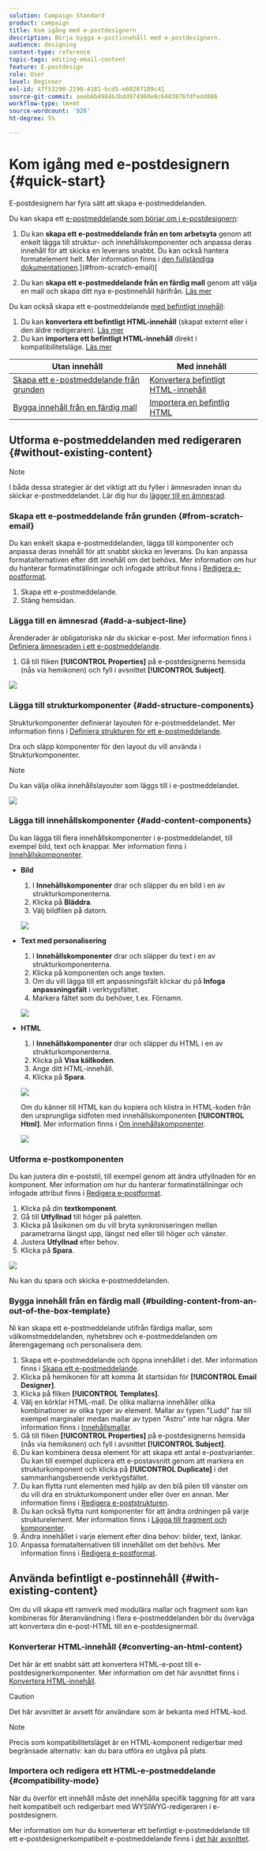 ```yaml
---
solution: Campaign Standard
product: campaign
title: Kom igång med e-postdesignern
description: Börja bygga e-postinnehåll med e-postdesignern.
audience: designing
content-type: reference
topic-tags: editing-email-content
feature: E-postdesign
role: User
level: Beginner
exl-id: 47f53290-2190-4181-bcd5-e60287189c41
source-git-commit: aeeb6b4984b3bdd974960e8c6403876fdfedd886
workflow-type: tm+mt
source-wordcount: '926'
ht-degree: 5%

---
```


# Kom igång med e-postdesignern {#quick-start}

E-postdesignern har fyra sätt att skapa e-postmeddelanden.

Du kan skapa ett [e-postmeddelande som börjar om i e-postdesignern](#without-existing-content):

1. Du kan **skapa ett e-postmeddelande från en tom arbetsyta** genom att enkelt lägga till struktur- och innehållskomponenter och anpassa deras innehåll för att skicka en leverans snabbt. Du kan också hantera formatelement helt. Mer information finns i [den fullständiga dokumentationen](../../designing/using/designing-from-scratch.md#designing-an-email-content-from-scratch).](#from-scratch-email)[

1. Du kan **skapa ett e-postmeddelande från en färdig mall** genom att välja en mall och skapa ditt nya e-postinnehåll härifrån. [Läs mer](#building-content-from-an-out-of-the-box-template)

Du kan också skapa ett e-postmeddelande [med befintligt innehåll](#with-existing-content):

1. Du kan **konvertera ett befintligt HTML-innehåll** (skapat externt eller i den äldre redigeraren). [Läs mer](#converting-an-html-content)
1. Du kan **importera ett befintligt HTML-innehåll** direkt i kompatibilitetsläge. [Läs mer](#compatibility-mode)

| Utan innehåll | Med innehåll |
|---|---|
| [Skapa ett e-postmeddelande från grunden](#from-scratch-email) | [Konvertera befintligt HTML-innehåll](#converting-an-html-content) |
| [Bygga innehåll från en färdig mall](#building-content-from-an-out-of-the-box-template) | [Importera en befintlig HTML](#compatibility-mode) |

## Utforma e-postmeddelanden med redigeraren {#without-existing-content}

>[!NOTE]
>
>I båda dessa strategier är det viktigt att du fyller i ämnesraden innan du skickar e-postmeddelandet. Lär dig hur du [lägger till en ämnesrad](#add-a-subject-line).

### Skapa ett e-postmeddelande från grunden {#from-scratch-email}

Du kan enkelt skapa e-postmeddelanden, lägga till komponenter och anpassa deras innehåll för att snabbt skicka en leverans. Du kan anpassa formatalternativen efter ditt innehåll om det behövs. Mer information om hur du hanterar formatinställningar och infogade attribut finns i [Redigera e-postformat](../../designing/using/styles.md).

1. Skapa ett e-postmeddelande.
1. Stäng hemsidan.

### Lägga till en ämnesrad {#add-a-subject-line}

Ärenderader är obligatoriska när du skickar e-post. Mer information finns i [Definiera ämnesraden i ett e-postmeddelande](../../designing/using/subject-line.md).

1. Gå till fliken **[!UICONTROL Properties]** på e-postdesignerns hemsida (nås via hemikonen) och fyll i avsnittet **[!UICONTROL Subject]**.

![](assets/subject-line-quick-start.png)

### Lägga till strukturkomponenter {#add-structure-components}

Strukturkomponenter definierar layouten för e-postmeddelandet. Mer information finns i [Definiera strukturen för ett e-postmeddelande](../../designing/using/designing-from-scratch.md#defining-the-email-structure).

Dra och släpp komponenter för den layout du vill använda i Strukturkomponenter.

>[!NOTE]
>
>Du kan välja olika innehållslayouter som läggs till i e-postmeddelandet.

![](assets/structure-components-quick-start.png)

### Lägga till innehållskomponenter {#add-content-components}

Du kan lägga till flera innehållskomponenter i e-postmeddelandet, till exempel bild, text och knappar. Mer information finns i [Innehållskomponenter](../../designing/using/designing-from-scratch.md#about-content-components).

* **Bild**

   1. I **Innehållskomponenter** drar och släpper du en bild i en av strukturkomponenterna.
   1. Klicka på **Bläddra**.
   1. Välj bildfilen på datorn.

   ![](assets/browse-image-quick-start.png)

* **Text med personalisering**

   1. I **Innehållskomponenter** drar och släpper du text i en av strukturkomponenterna.
   1. Klicka på komponenten och ange texten.
   1. Om du vill lägga till ett anpassningsfält klickar du på **Infoga anpassningsfält** i verktygsfältet.
   1. Markera fältet som du behöver, t.ex. Förnamn.

   ![](assets/edit-text-quick-start.png)

* **HTML**

   1. I **Innehållskomponenter** drar och släpper du HTML i en av strukturkomponenterna.
   1. Klicka på **Visa källkoden**.
   1. Ange ditt HTML-innehåll.
   1. Klicka på **Spara**.

   ![](assets/html-component-source-code.png)

   Om du känner till HTML kan du kopiera och klistra in HTML-koden från den ursprungliga sidfoten med innehållskomponenten **[!UICONTROL Html]**. Mer information finns i [Om innehållskomponenter](../../designing/using/designing-from-scratch.md#about-content-components).

   ![](assets/des_loading_compatible_fragment_9.png)

### Utforma e-postkomponenten

Du kan justera din e-poststil, till exempel genom att ändra utfyllnaden för en komponent. Mer information om hur du hanterar formatinställningar och infogade attribut finns i [Redigera e-postformat](../../designing/using/styles.md).

1. Klicka på din **textkomponent**.
1. Gå till **Utfyllnad** till höger på paletten.
1. Klicka på låsikonen om du vill bryta synkroniseringen mellan parametrarna längst upp, längst ned eller till höger och vänster.
1. Justera **Utfyllnad** efter behov.
1. Klicka på **Spara**.

![](assets/padding-quick-start.png)

Nu kan du spara och skicka e-postmeddelanden.

### Bygga innehåll från en färdig mall {#building-content-from-an-out-of-the-box-template}

Ni kan skapa ett e-postmeddelande utifrån färdiga mallar, som välkomstmeddelanden, nyhetsbrev och e-postmeddelanden om återengagemang och personalisera dem.

1. Skapa ett e-postmeddelande och öppna innehållet i det. Mer information finns i [Skapa ett e-postmeddelande](../../channels/using/creating-an-email.md).
1. Klicka på hemikonen för att komma åt startsidan för **[!UICONTROL Email Designer]**.
1. Klicka på fliken **[!UICONTROL Templates]**.
1. Välj en körklar HTML-mall.
De olika mallarna innehåller olika kombinationer av olika typer av element. Mallar av typen &quot;Ludd&quot; har till exempel marginaler medan mallar av typen &quot;Astro&quot; inte har några. Mer information finns i [Innehållsmallar](../../designing/using/using-reusable-content.md#content-templates).
1. Gå till fliken **[!UICONTROL Properties]** på e-postdesignerns hemsida (nås via hemikonen) och fyll i avsnittet **[!UICONTROL Subject]**.
1. Du kan kombinera dessa element för att skapa ett antal e-postvarianter. Du kan till exempel duplicera ett e-postavsnitt genom att markera en strukturkomponent och klicka på **[!UICONTROL Duplicate]** i det sammanhangsberoende verktygsfältet.
1. Du kan flytta runt elementen med hjälp av den blå pilen till vänster om du vill dra en strukturkomponent under eller över en annan. Mer information finns i [Redigera e-poststrukturen](../../designing/using/designing-from-scratch.md#defining-the-email-structure).
1. Du kan också flytta runt komponenter för att ändra ordningen på varje strukturelement. Mer information finns i [Lägga till fragment och komponenter](../../designing/using/designing-from-scratch.md#defining-the-email-structure).
1. Ändra innehållet i varje element efter dina behov: bilder, text, länkar.
1. Anpassa formatalternativen till innehållet om det behövs. Mer information finns i [Redigera e-postformat](../../designing/using/styles.md).

## Använda befintligt e-postinnehåll {#with-existing-content}

Om du vill skapa ett ramverk med modulära mallar och fragment som kan kombineras för återanvändning i flera e-postmeddelanden bör du överväga att konvertera din e-post-HTML till en e-postdesignermall.

### Konverterar HTML-innehåll {#converting-an-html-content}

Det här är ett snabbt sätt att konvertera HTML-e-post till e-postdesignerkomponenter. Mer information om det här avsnittet finns i [Konvertera HTML-innehåll](../../designing/using/using-existing-content.md#converting-an-html-content).

>[!CAUTION]
>
>Det här avsnittet är avsett för användare som är bekanta med HTML-kod.

>[!NOTE]
>
>Precis som kompatibilitetsläget är en HTML-komponent redigerbar med begränsade alternativ: kan du bara utföra en utgåva på plats.


### Importera och redigera ett HTML-e-postmeddelande {#compatibility-mode}

När du överför ett innehåll måste det innehålla specifik taggning för att vara helt kompatibelt och redigerbart med WYSIWYG-redigeraren i e-postdesignern.

Mer information om hur du konverterar ett befintligt e-postmeddelande till ett e-postdesignerkompatibelt e-postmeddelande finns i [det här avsnittet](../../designing/using/using-existing-content.md#compatibility-mode).
